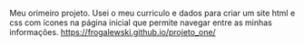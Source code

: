 Meu orimeiro projeto.
Usei o meu curriculo e dados para criar um site html e css com ícones na página inicial que permite navegar entre as minhas informações.
 https://frogalewski.github.io/projeto_one/
